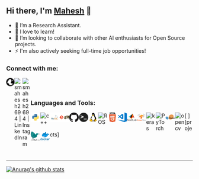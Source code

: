 ## Hi there, I'm [Mahesh][website] 👋

- 🔭 I’m a Research Assistant.
- 🌱 I love to learn! 
- 👯 I’m looking to collaborate with other AI enthusiasts for Open Source projects. 
- ⚡ I'm also actively seeking full-time job opportunities! 

### Connect with me:

[<img align="left" alt="msudhakar.com" width="22px" src="https://raw.githubusercontent.com/iconic/open-iconic/master/svg/globe.svg" />][website]
[<img align="left" alt="smahesh2694 | LinkedIn" width="22px" src="https://cdn.jsdelivr.net/npm/simple-icons@v3/icons/linkedin.svg" />][linkedin]
[<img align="left" alt="smahesh2694 | Instagram" width="22px" src="https://cdn.jsdelivr.net/npm/simple-icons@v3/icons/instagram.svg" />][instagram]

<br />
<br />

### Languages and Tools:

[<img align="left" alt="Python" width="26px" src="https://raw.githubusercontent.com/github/explore/80688e429a7d4ef2fca1e82350fe8e3517d3494d/topics/python/python.png" />
<img align="left" alt="c++" width="26px" src="https://upload.wikimedia.org/wikipedia/commons/thumb/1/18/ISO_C%2B%2B_Logo.svg/225px-ISO_C%2B%2B_Logo.svg.png" />
<img align="left" alt="MySQL" width="26px" src="https://raw.githubusercontent.com/github/explore/80688e429a7d4ef2fca1e82350fe8e3517d3494d/topics/mysql/mysql.png" />
<img align="left" alt="Git" width="26px" src="https://raw.githubusercontent.com/github/explore/80688e429a7d4ef2fca1e82350fe8e3517d3494d/topics/git/git.png" />
<img align="left" alt="GitHub" width="26px" src="https://raw.githubusercontent.com/github/explore/78df643247d429f6cc873026c0622819ad797942/topics/github/github.png" />
<img align="left" alt="Terminal" width="26px" src="https://raw.githubusercontent.com/github/explore/80688e429a7d4ef2fca1e82350fe8e3517d3494d/topics/terminal/terminal.png" />
<img align="left" alt="linux" width="26px" src="https://raw.githubusercontent.com/github/explore/80688e429a7d4ef2fca1e82350fe8e3517d3494d/topics/linux/linux.png" />
<img align="left" alt="ROS" width="26px" src="https://upload.wikimedia.org/wikipedia/commons/thumb/b/bb/Ros_logo.svg/1024px-Ros_logo.svg.png" />
<img align="left" alt="HTML5" width="26px" src="https://raw.githubusercontent.com/github/explore/80688e429a7d4ef2fca1e82350fe8e3517d3494d/topics/html/html.png" />
<img align="left" alt="Visual Studio Code" width="26px" src="https://raw.githubusercontent.com/github/explore/80688e429a7d4ef2fca1e82350fe8e3517d3494d/topics/visual-studio-code/visual-studio-code.png" />
<img align="left" alt="MATLAB" width="26px" src="https://raw.githubusercontent.com/github/explore/80688e429a7d4ef2fca1e82350fe8e3517d3494d/topics/matlab/matlab.png" />
<img align="left" alt="TensorFlow" width="26px" src="https://raw.githubusercontent.com/github/explore/80688e429a7d4ef2fca1e82350fe8e3517d3494d/topics/tensorflow/tensorflow.png" />
<img align="left" alt="keras" width="26px" src="https://upload.wikimedia.org/wikipedia/commons/thumb/a/ae/Keras_logo.svg/270px-Keras_logo.svg.png" />
<img align="left" alt="PyTorch" width="26px" src="https://pytorch.org/assets/images/pytorch-logo.png" />
<img align="left" alt="scikit" width="26px" src="https://raw.githubusercontent.com/github/explore/80688e429a7d4ef2fca1e82350fe8e3517d3494d/topics/scikit-learn/scikit-learn.png" />
<img align="left" alt="opencv" width="26px" src="https://upload.wikimedia.org/wikipedia/commons/thumb/3/32/OpenCV_Logo_with_text_svg_version.svg/1200px-OpenCV_Logo_with_text_svg_version.svg.png" />
<img align="left" alt="latex" width="26px" src="https://raw.githubusercontent.com/github/explore/80688e429a7d4ef2fca1e82350fe8e3517d3494d/topics/latex/latex.png" />
<img align="left" alt="docker" width="26px" src="https://raw.githubusercontent.com/github/explore/80688e429a7d4ef2fca1e82350fe8e3517d3494d/topics/docker/docker.png" />]
[projects]

<br />
<br />

---

[![Anurag's github stats](https://github-readme-stats.vercel.app/api?username=smahesh2694&hide=contribs&count_private=true&show_icons=true)](https://github.com/anuraghazra/github-readme-stats) 
<br />
<br />

<!-- [![ReadMe Card](https://github-readme-stats.vercel.app/api/pin/?username=smahesh2694&repo=NEU_XAI&show_owner=true)](https://github.com/smahesh2694/NEU_XAI) -->

[website]: https://msudhakar.com/
[instagram]: https://www.instagram.com/mahesh26/
[linkedin]: https://www.linkedin.com/in/mahesh-sudhakar-utoronto/
[projetcs]: https://msudhakar.com/#projects
